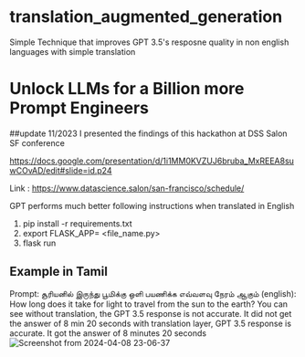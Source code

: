 # translation_augmented_generation
Simple Technique that improves GPT 3.5's resposne quality in non english languages with simple translation


# Unlock LLMs for a Billion more Prompt Engineers

##update 11/2023
I presented the findings of this hackathon at DSS Salon SF conference


https://docs.google.com/presentation/d/1i1MM0KVZUJ6bruba_MxREEA8suwCOvAD/edit#slide=id.p24

Link : https://www.datascience.salon/san-francisco/schedule/

GPT performs much better following instructions when translated in English
1. pip install -r requirements.txt
2. export FLASK_APP= <file_name.py>
3. flask run

## Example in Tamil
Prompt: சூரியனில் இருந்து பூமிக்கு ஒளி பயணிக்க எவ்வளவு நேரம் ஆகும்
(english): How long does it take for light to travel from the sun to the earth?
You can see without translation, the GPT 3.5 response is not accurate. It did not get the answer of 8 min 20 seconds
with translation layer, GPT 3.5 response is accurate. It got the answer of 8 minutes 20 seconds
![Screenshot from 2024-04-08 23-06-37](https://github.com/Raghavan1988/translation_augmented_generation/assets/493090/c58a1d7f-0ac8-4287-bb6f-812260ad69f6)
